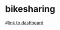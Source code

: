 # bikesharing

#[link to dashboard](https://public.tableau.com/app/profile/ramon.alonso/viz/Challenge14_16637857348880/Story4?publish=yes)
